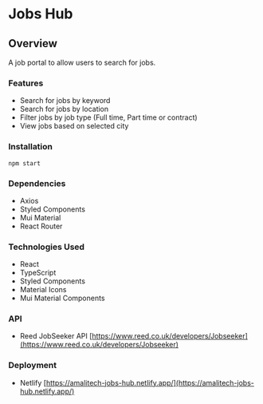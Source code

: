 # Jobs Hub
## Overview
 A job portal to allow users to search for jobs.

### Features

- Search for jobs by keyword
- Search for jobs by location
- Filter jobs by job type (Full time, Part time or contract)
- View jobs based on selected city

### Installation

```
npm start
```

### Dependencies

- Axios
- Styled Components
- Mui Material
- React Router
### Technologies Used

- React
- TypeScript
- Styled Components
- Material Icons
- Mui Material Components

### API


- Reed JobSeeker API [https://www.reed.co.uk/developers/Jobseeker](https://www.reed.co.uk/developers/Jobseeker)

### Deployment

- Netlify [https://amalitech-jobs-hub.netlify.app/](https://amalitech-jobs-hub.netlify.app/)






